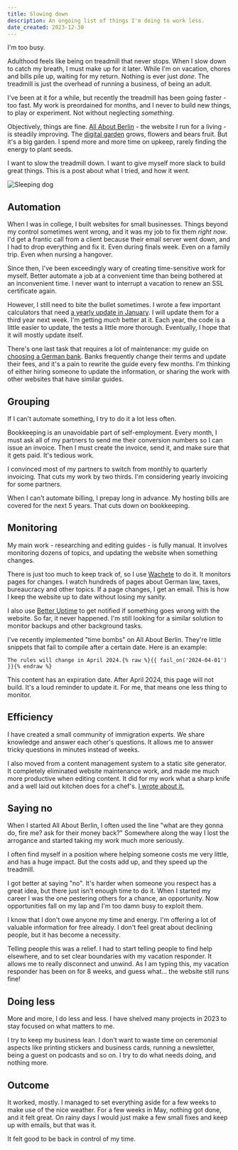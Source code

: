 ```yaml
---
title: Slowing down
description: An ongoing list of things I'm doing to work less.
date_created: 2023-12-30
---
```


I'm too busy.

Adulthood feels like being on treadmill that never stops. When I slow down to catch my breath, I must make up for it later. While I'm on vacation, chores and bills pile up, waiting for my return. Nothing is ever just *done*. The treadmill is just the overhead of running a business, of being an adult.

I've been at it for a while, but recently the treadmill has been going faster - too fast. My work is preordained for months, and I never to build new things, to play or experiment. Not without neglecting *something*.

Objectively, things are fine. [All About Berlin](/projects/all-about-berlin) - the website I run for a living - is steadily improving. The [digital garden](/blog/digital-gardening) grows, flowers and bears fruit. But it's a big garden. I spend more and more time on upkeep, rarely finding the energy to plant seeds.

I want to slow the treadmill down. I want to give myself more slack to build great things. This is a post about what I tried, and how it went.

![Sleeping dog](/images/illustrations/sleeping-dog.png)

## Automation

When I was in college, I built websites for small businesses. Things beyond my control sometimes went wrong, and it was my job to fix them *right now*. I'd get a frantic call from a client because their email server went down, and I had to drop everything and fix it. Even during finals week. Even on a family trip. Even when nursing a hangover.

Since then, I've been exceedingly wary of creating time-sensitive work for myself. Better automate a job at a convenient time than being bothered at an inconvenient time. I never want to interrupt a vacation to renew an SSL certificate again.

However, I still need to bite the bullet sometimes. I wrote a few important calculators that need [a yearly update in January](/blog/new-in-2024). I will update them for a third year next week. I'm getting *much* better at it. Each year, the code is a little easier to update, the tests a little more thorough. Eventually, I hope that it will mostly update itself.

There's one last task that requires a lot of maintenance: my guide on [choosing a German bank](https://allaboutberlin.com/guides/best-bank-germany). Banks frequently change their terms and update their fees, and it's a pain to rewrite the guide every few months. I'm thinking of either hiring someone to update the information, or sharing the work with other websites that have similar guides.

## Grouping

If I can't automate something, I try to do it a lot less often.

Bookkeeping is an unavoidable part of self-employment. Every month, I must ask all of my partners to send me their conversion numbers so I can issue an invoice. Then I must create the invoice, send it, and make sure that it gets paid. It's tedious work.

I convinced most of my partners to switch from monthly to quarterly invoicing. That cuts my work by two thirds. I'm considering yearly invoicing for some partners.

When I can't automate billing, I prepay long in advance. My hosting bills are covered for the next 5 years. That cuts down on bookkeeping.

## Monitoring

My main work - researching and editing guides - is fully manual. It involves monitoring dozens of topics, and updating the website when something changes. 

There is just too much to keep track of, so I use [Wachete](https://www.wachete.com/) to do it. It monitors pages for changes. I watch hundreds of pages about German law, taxes, bureaucracy and other topics. If a page changes, I get an email. This is how I keep the website up to date without losing my sanity.

I also use [Better Uptime](https://betterstack.com/uptime) to get notified if something goes wrong with the website. So far, it never happened. I'm still looking for a similar solution to monitor backups and other background tasks.

I've recently implemented "time bombs" on All About Berlin. They're little snippets that fail to compile after a certain date. Here is an example:

    The rules will change in April 2024.{% raw %}{{ fail_on('2024-04-01') }}{% endraw %}

This content has an expiration date. After April 2024, this page will not build. It's a loud reminder to update it. For me, that means one less thing to monitor.

## Efficiency

I have created a small community of immigration experts. We share knowledge and answer each other's questions. It allows me to answer tricky questions in minutes instead of weeks.

I also moved from a content management system to a static site generator. It completely eliminated website maintenance work, and made me much more productive when editing content. It did for my work what a sharp knife and a well laid out kitchen does for a chef's. [I wrote about it.](/projects/ursus)

## Saying no

When I started All About Berlin, I often used the line "what are they gonna do, fire me? ask for their money back?" Somewhere along the way I lost the arrogance and started taking my work much more seriously.

I often find myself in a position where helping someone costs me very little, and has a huge impact. But the costs add up, and they speed up the treadmill.

I got better at saying "no". It's harder when someone you respect has a great idea, but there just isn't enough time to do it. When I started my career I was the one pestering others for a chance, an opportunity. Now opportunities fall on my lap and I'm too damn busy to exploit them.

I know that I don't owe anyone my time and energy. I'm offering a lot of valuable information for free already. I don't feel great about declining people, but it has become a necessity.

Telling people this was a relief. I had to start telling people to find help elsewhere, and to set clear boundaries with my vacation responder. It allows me to really disconnect and unwind. As I am typing this, my vacation responder has been on for 8 weeks, and guess what... the website still runs fine!

## Doing less

More and more, I do less and less. I have shelved many projects in 2023 to stay focused on what matters to me.

I try to keep my business lean. I don't want to waste time on ceremonial aspects like printing stickers and business cards, running a newsletter, being a guest on podcasts and so on. I try to do what needs doing, and nothing more.

## Outcome

It worked, mostly. I managed to set everything aside for a few weeks to make use of the nice weather. For a few weeks in May, nothing got done, and it felt great. On rainy days I would just make a few small fixes and keep up with emails, but that was it.

It felt good to be back in control of my time.